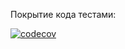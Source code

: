 Покрытие кода тестами:


[![codecov](https://codecov.io/gh/Dokanin-ssha/Kohanenko_Dokanin-2022/branch/lab2_StartMove/graph/badge.svg)](https://codecov.io/gh/Dokanin-ssha/Kohanenko_Dokanin-2022)
